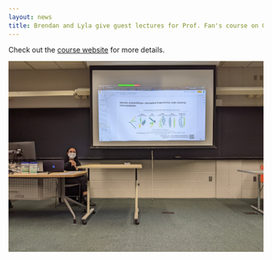```yaml
---
layout: news
title: Brendan and Lyla give guest lectures for Prof. Fan's course on Genomic Data Visualization.
---
```


Check out the [course website](https://jef.works/genomic-data-visualization/) for more details.

![](/assets/news/lyla_gdv_guest_lecture.png)
